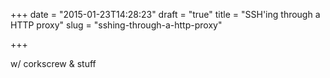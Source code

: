 +++
date = "2015-01-23T14:28:23"
draft = "true"
title = "SSH'ing through a HTTP proxy"
slug = "sshing-through-a-http-proxy"

+++

w/ corkscrew & stuff